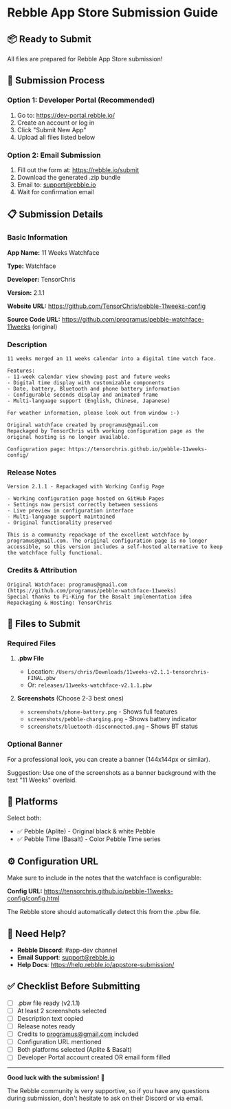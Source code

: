 # Rebble App Store Submission Guide

## 📦 Ready to Submit

All files are prepared for Rebble App Store submission!

## 🔗 Submission Process

### Option 1: Developer Portal (Recommended)
1. Go to: https://dev-portal.rebble.io/
2. Create an account or log in
3. Click "Submit New App"
4. Upload all files listed below

### Option 2: Email Submission
1. Fill out the form at: https://rebble.io/submit
2. Download the generated .zip bundle
3. Email to: support@rebble.io
4. Wait for confirmation email

## 📋 Submission Details

### Basic Information

**App Name:** 11 Weeks Watchface

**Type:** Watchface

**Developer:** TensorChris

**Version:** 2.1.1

**Website URL:** https://github.com/TensorChris/pebble-11weeks-config

**Source Code URL:** https://github.com/programus/pebble-watchface-11weeks (original)

### Description

```
11 weeks merged an 11 weeks calendar into a digital time watch face.

Features:
- 11-week calendar view showing past and future weeks
- Digital time display with customizable components
- Date, battery, Bluetooth and phone battery information
- Configurable seconds display and animated frame
- Multi-language support (English, Chinese, Japanese)

For weather information, please look out from window :-)

Original watchface created by programus@gmail.com
Repackaged by TensorChris with working configuration page as the original hosting is no longer available.

Configuration page: https://tensorchris.github.io/pebble-11weeks-config/
```

### Release Notes

```
Version 2.1.1 - Repackaged with Working Config Page

- Working configuration page hosted on GitHub Pages
- Settings now persist correctly between sessions
- Live preview in configuration interface
- Multi-language support maintained
- Original functionality preserved

This is a community repackage of the excellent watchface by programus@gmail.com. The original configuration page is no longer accessible, so this version includes a self-hosted alternative to keep the watchface fully functional.
```

### Credits & Attribution

```
Original Watchface: programus@gmail.com (https://github.com/programus/pebble-watchface-11weeks)
Special thanks to Pi-King for the Basalt implementation idea
Repackaging & Hosting: TensorChris
```

## 📁 Files to Submit

### Required Files

1. **.pbw File**
   - Location: `/Users/chris/Downloads/11weeks-v2.1.1-tensorchris-FINAL.pbw`
   - Or: `releases/11weeks-watchface-v2.1.1.pbw`

2. **Screenshots** (Choose 2-3 best ones)
   - `screenshots/phone-battery.png` - Shows full features
   - `screenshots/pebble-charging.png` - Shows battery indicator
   - `screenshots/bluetooth-disconnected.png` - Shows BT status

### Optional Banner

For a professional look, you can create a banner (144x144px or similar).

Suggestion: Use one of the screenshots as a banner background with the text "11 Weeks" overlaid.

## 🎯 Platforms

Select both:
- ✅ Pebble (Aplite) - Original black & white Pebble
- ✅ Pebble Time (Basalt) - Color Pebble Time series

## ⚙️ Configuration URL

Make sure to include in the notes that the watchface is configurable:

**Config URL:** https://tensorchris.github.io/pebble-11weeks-config/config.html

The Rebble store should automatically detect this from the .pbw file.

## 📧 Need Help?

- **Rebble Discord**: #app-dev channel
- **Email Support**: support@rebble.io
- **Help Docs**: https://help.rebble.io/appstore-submission/

## ✅ Checklist Before Submitting

- [ ] .pbw file ready (v2.1.1)
- [ ] At least 2 screenshots selected
- [ ] Description text copied
- [ ] Release notes ready
- [ ] Credits to programus@gmail.com included
- [ ] Configuration URL mentioned
- [ ] Both platforms selected (Aplite & Basalt)
- [ ] Developer Portal account created OR email form filled

---

**Good luck with the submission!** 🚀

The Rebble community is very supportive, so if you have any questions during submission, don't hesitate to ask on their Discord or via email.
